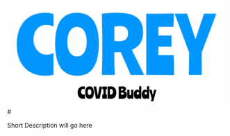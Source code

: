 <img src="CoreyCOVIDBuddy/Images/CoreyCOVIDBuddy_Logo.png" alt="Corey: COVID Buddy Logo" width="500" />
# 

Short Description will go here
